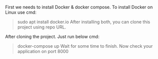 First we needs to install Docker & docker compose.
To install Docker on Linux use cmd: 
> sudo apt install docker.io
After installing both, you can clone this project using repo URL.

After cloning the project. Just run below cmd:
> docker-compose up
Wait for some time to finish.
> Now check your application on port 8000
